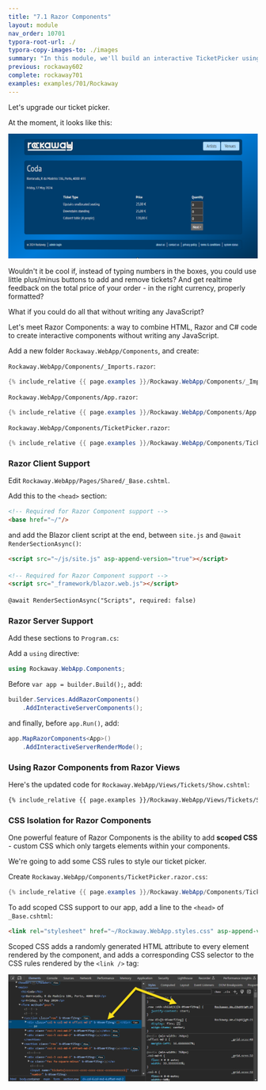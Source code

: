```yaml
---
title: "7.1 Razor Components"
layout: module
nav_order: 10701
typora-root-url: ./
typora-copy-images-to: ./images
summary: "In this module, we'll build an interactive TicketPicker using Razor Components - a way to build reusable, interactive controls and components without writing JavaScript."
previous: rockaway602
complete: rockaway701
examples: examples/701/Rockaway
---
```


Let's upgrade our ticket picker.

At the moment, it looks like this:

![image-20240128022308557](/images/image-20240128022308557.png)

Wouldn't it be cool if, instead of typing numbers in the boxes, you could use little plus/minus buttons to add and remove tickets? And get realtime feedback on the total price of your order - in the right currency, properly formatted?

What if you could do all that without writing any JavaScript?

Let's meet Razor Components: a way to combine HTML, Razor and C# code to create interactive components without writing any JavaScript.

Add a new folder `Rockaway.WebApp/Components`, and create:

`Rockaway.WebApp/Components/_Imports.razor`:

```csharp
{% include_relative {{ page.examples }}/Rockaway.WebApp/Components/_Imports.razor %}
```

`Rockaway.WebApp/Components/App.razor`:

```csharp
{% include_relative {{ page.examples }}/Rockaway.WebApp/Components/App.razor %}
```

`Rockaway.WebApp/Components/TicketPicker.razor`:

```csharp
{% include_relative {{ page.examples }}/Rockaway.WebApp/Components/TicketPicker.razor %}
```

### Razor Client Support

Edit `Rockaway.WebApp/Pages/Shared/_Base.cshtml`.

Add this to the `<head>` section:

```html
<!-- Required for Razor Component support -->
<base href="~/"/>
```

and add the Blazor client script at the end, between `site.js` and `@await RenderSectionAsync()`:

```html
<script src="~/js/site.js" asp-append-version="true"></script>

<!-- Required for Razor Component support -->
<script src="_framework/blazor.web.js"></script>

@await RenderSectionAsync("Scripts", required: false)
```

### Razor Server Support

Add these sections to `Program.cs`:

Add a `using` directive:

```csharp
using Rockaway.WebApp.Components;
```

Before `var app = builder.Build();`, add:

```csharp
builder.Services.AddRazorComponents()
	.AddInteractiveServerComponents();
```

and finally, before `app.Run()`, add:

```csharp
app.MapRazorComponents<App>()
	.AddInteractiveServerRenderMode();
```

### Using Razor Components from Razor Views

Here's the updated code for `Rockaway.WebApp/Views/Tickets/Show.cshtml`:

```html
{% include_relative {{ page.examples }}/Rockaway.WebApp/Views/Tickets/Show.cshtml %}
```

### CSS Isolation for Razor Components

One powerful feature of Razor Components is the ability to add **scoped CSS** - custom CSS which only targets elements within your components.

We're going to add some CSS rules to style our ticket picker.

Create `Rockaway.WebApp/Components/TicketPicker.razor.css`:

```csharp
{% include_relative {{ page.examples }}/Rockaway.WebApp/Components/TicketPicker.razor.css %}
```

To add scoped CSS support to our app, add a line to the `<head>` of `_Base.cshtml`:

```html
<link rel="stylesheet" href="~/Rockaway.WebApp.styles.css" asp-append-version="true"/>
```

Scoped CSS adds a randomly generated HTML attribute to every element rendered by the component, and adds a corresponding CSS selector to the CSS rules rendered by the `<link />` tag:

![image-20240128031034068](/images/image-20240128031034068.png)

